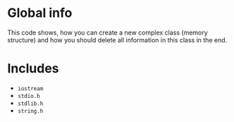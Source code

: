 # Global info
This code shows, how you can create a new complex class (memory structure) and how you should delete all information in this class in the end.


# Includes
* `iostream`
* `stdio.h`
* `stdlib.h`
* `string.h`
